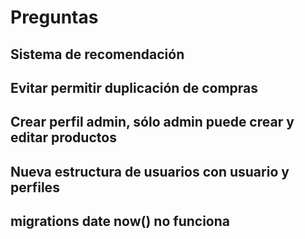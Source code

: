 # Preguntas

## Sistema de recomendación

## Evitar permitir duplicación de compras

## Crear perfil admin, sólo admin puede crear y editar productos

## Nueva estructura de usuarios con usuario y perfiles

## migrations date now() no funciona
